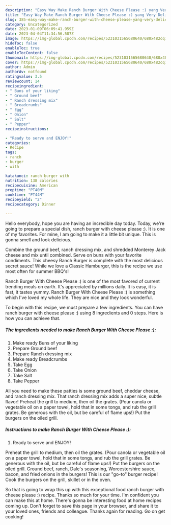 ```yaml
---
description: "Easy Way Make Ranch Burger With Cheese Please :) yang Very Delicious"
title: "Easy Way Make Ranch Burger With Cheese Please :) yang Very Delicious"
slug: 385-easy-way-make-ranch-burger-with-cheese-please-yang-very-delicious
category: Uncategorized
date: 2023-01-09T06:09:41.959Z
date: 2023-04-04T11:34:56.587Z
image: https://img-global.cpcdn.com/recipes/5231031565680640/680x482cq70/ranch-burger-with-cheese-please-recipe-main-photo.jpg
hideToc: false
enableToc: true
enableTocContent: false
thumbnail: https://img-global.cpcdn.com/recipes/5231031565680640/680x482cq70/ranch-burger-with-cheese-please-recipe-main-photo.jpg
cover: https://img-global.cpcdn.com/recipes/5231031565680640/680x482cq70/ranch-burger-with-cheese-please-recipe-main-photo.jpg
author: Admin
authorAv: notfound
ratingvalue: 3.5
reviewcount: 14
recipeingredient:
- " Buns of your liking"
- " Ground beef"
- " Ranch dressing mix"
- " Breadcrumbs"
- " Egg"
- " Onion"
- " Salt"
- " Pepper"
recipeinstructions:

- "Ready to serve and ENJOY!"
categories:
- Recipe
tags:
- ranch
- burger
- with

katakunci: ranch burger with 
nutrition: 138 calories
recipecuisine: American
preptime: "PT40M"
cooktime: "PT44M"
recipeyield: "2"
recipecategory: Dinner

---
```



Hello everybody, hope you are having an incredible day today. Today, we're going to prepare a special dish, ranch burger with cheese please :). It is one of my favorites. For mine, I am going to make it a little bit unique. This is gonna smell and look delicious.

Combine the ground beef, ranch dressing mix, and shredded Monterey Jack cheese and mix until combined. Serve on buns with your favorite condiments. This cheesy Ranch Burger is complete with the most delicious secret sauce! While we love a Classic Hamburger, this is the recipe we use most often for summer BBQ&#39;s!

Ranch Burger With Cheese Please :) is one of the most favored of current trending meals on earth. It's appreciated by millions daily. It is easy, it is fast, it tastes yummy. Ranch Burger With Cheese Please :) is something which I've loved my whole life. They are nice and they look wonderful.


To begin with this recipe, we must prepare a few ingredients. You can have ranch burger with cheese please :) using 8 ingredients and 0 steps. Here is how you can achieve that.

<!--inarticleads1-->

##### The ingredients needed to make Ranch Burger With Cheese Please :):

1. Make ready  Buns of your liking
1. Prepare  Ground beef
1. Prepare  Ranch dressing mix
1. Make ready  Breadcrumbs
1. Take  Egg
1. Take  Onion
1. Take  Salt
1. Take  Pepper


All you need to make these patties is some ground beef, cheddar cheese, and ranch dressing mix. That ranch dressing mix adds a super nice, subtle flavor! Preheat the grill to medium, then oil the grates. (Pour canola or vegetable oil on a paper towel, hold that in some tongs, and rub the grill grates. Be generous with the oil, but be careful of flame ups!) Put the burgers on the oiled grill. 

<!--inarticleads2-->

##### Instructions to make Ranch Burger With Cheese Please :):


1. Ready to serve and ENJOY!

Preheat the grill to medium, then oil the grates. (Pour canola or vegetable oil on a paper towel, hold that in some tongs, and rub the grill grates. Be generous with the oil, but be careful of flame ups!) Put the burgers on the oiled grill. Ground beef, ranch, Dale&#39;s seasoning, Worcestershire sauce, bacon, and fried onions in the burgers! This is our &#34;go-to&#34; burger recipe! Cook the burgers on the grill, skillet or in the oven. 

So that is going to wrap this up with this exceptional food ranch burger with cheese please :) recipe. Thanks so much for your time. I'm confident you can make this at home. There's gonna be interesting food at home recipes coming up. Don't forget to save this page in your browser, and share it to your loved ones, friends and colleague. Thanks again for reading. Go on get cooking!
